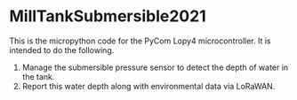 # MillTankSubmersible2021

This is the micropython code for the PyCom Lopy4 microcontroller.  It is intended to do the following.

1) Manage the submersible pressure sensor to detect the depth of water in the tank.
2) Report this water depth along with environmental data via LoRaWAN.
